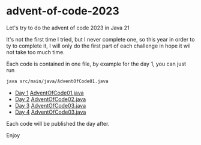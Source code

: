 # advent-of-code-2023
Let's try to do the advent of code 2023 in Java 21

It's not the first time I tried, but I never complete one, so this year in order to ty to complete it,
I will only do the first part of each challenge in hope it wil not take too much time.

Each code is contained in one file, by example for the day 1, you can just run
```bash
java src/main/java/AdventOfCode01.java
```

- [Day 1](https://adventofcode.com/2023/day/1) [AdventOfCode01.java](src/main/java/AdventOfCode01.java)
- [Day 2](https://adventofcode.com/2023/day/2) [AdventOfCode02.java](src/main/java/AdventOfCode02.java)
- [Day 3](https://adventofcode.com/2023/day/3) [AdventOfCode03.java](src/main/java/AdventOfCode03.java)
- [Day 4](https://adventofcode.com/2023/day/4) [AdventOfCode03.java](src/main/java/AdventOfCode04.java)

Each code will be published the day after.

Enjoy


